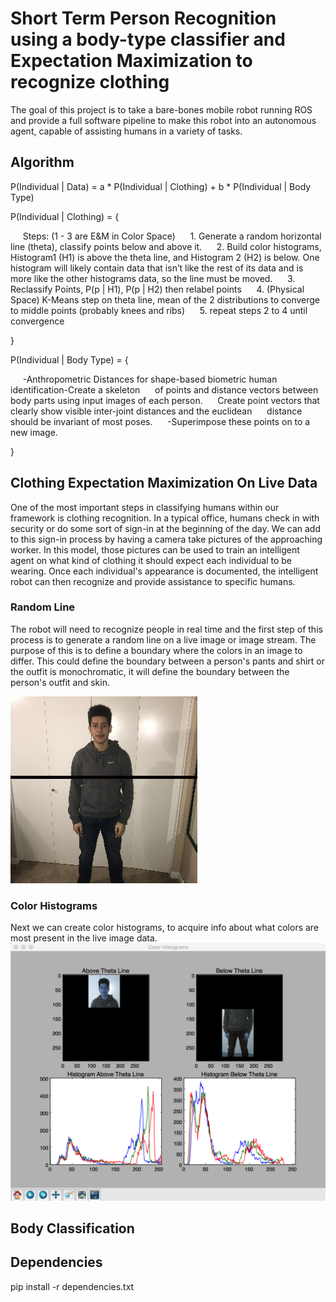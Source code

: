 # Short Term Person Recognition using a body-type classifier and Expectation Maximization to recognize clothing
The goal of this project is to take a bare-bones mobile robot running ROS and provide a full software pipeline to make this robot into an autonomous agent, capable of assisting humans in a variety of tasks.

## Algorithm

P(Individual | Data) =  a * P(Individual | Clothing) + b * P(Individual | Body Type)

P(Individual | Clothing) = {

&nbsp;&nbsp;&nbsp;&nbsp; Steps: (1 - 3 are E&M in Color Space)
&nbsp;&nbsp;&nbsp;&nbsp; 1. Generate a random horizontal line (theta), classify points below and above it.
&nbsp;&nbsp;&nbsp;&nbsp; 2. Build color histograms, Histogram1 (H1) is above the theta line, and Histogram 2 (H2) is below.  One histogram will likely contain data that isn’t like the rest of its data and is more like the other histograms data, so the line must be moved.
&nbsp;&nbsp;&nbsp;&nbsp; 3. Reclassify Points, P(p | H1), P(p | H2) then relabel points
&nbsp;&nbsp;&nbsp;&nbsp; 4. (Physical Space) K-Means step on theta line, mean of the 2 distributions to converge to middle points (probably knees and ribs)
&nbsp;&nbsp;&nbsp;&nbsp; 5. repeat steps 2 to 4 until convergence

}

P(Individual | Body Type) = {

&nbsp;&nbsp;&nbsp;&nbsp; -Anthropometric Distances for shape-based biometric human identification-Create a skeleton &nbsp;&nbsp;&nbsp;&nbsp; of points and distance vectors between body parts using input images of each person. &nbsp;&nbsp;&nbsp;&nbsp; Create point vectors that clearly show visible inter-joint distances and the euclidean &nbsp;&nbsp;&nbsp;&nbsp; distance should be invariant of most poses.
&nbsp;&nbsp;&nbsp;&nbsp; -Superimpose these points on to a new image.

}

##  Clothing Expectation Maximization On Live Data
One of the most important steps in classifying humans within our framework is clothing recognition. In a typical office, humans check in with security or do some sort of sign-in at the beginning of the day. We can add to this sign-in process by having a camera take pictures of the approaching worker. In this model, those pictures can be used to train an intelligent agent on what kind of clothing it should expect each individual to be wearing. Once each individual's appearance is documented, the intelligent robot can then recognize and provide assistance to specific humans.

###  Random Line
The robot will need to recognize people in real time and the first step of this process is to generate a random line on a live image or image stream. The purpose of this is to define a boundary where the colors in an image to differ. This could define the boundary between a person's pants and shirt or the outfit is monochromatic, it will define the boundary between the person's outfit and skin.

![A-Probabilistic-Framework-for-Short-Term-Person-Recognition-line](https://raw.githubusercontent.com/julianweisbord/A-Probabilistic-Framework-for-Short-Term-Person-Recognition/master/data_capture/manipulated_images/line.jpeg)
###  Color Histograms
Next we can create color histograms, to acquire info about what colors are most present in the live image data.
![A-Probabilistic-Framework-for-Short-Term-Person-Recognition-color_histograms](https://raw.githubusercontent.com/julianweisbord/A-Probabilistic-Framework-for-Short-Term-Person-Recognition/master/data_capture/manipulated_images/color_histograms.png)
##  Body Classification

##  Dependencies
pip install -r dependencies.txt
